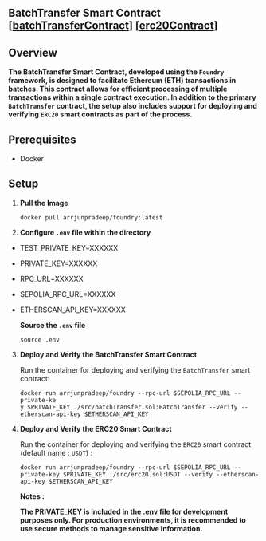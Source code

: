 ## BatchTransfer Smart Contract [[batchTransferContract](https://sepolia.etherscan.io/address/0xe69dbc3ca1a2e23eb0db04b59dd490dcf55e5e97#code)] [[erc20Contract](https://sepolia.etherscan.io/address/0xd2c9a5064d22431eef538b003a6f44f1992eb033#code)]

## Overview

**The BatchTransfer Smart Contract, developed using the `Foundry` framework, is designed to facilitate Ethereum (ETH) transactions in batches. This contract allows for efficient processing of multiple transactions within a single contract execution. In addition to the primary `BatchTransfer` contract, the setup also includes support for deploying and verifying `ERC20` smart contracts as part of the process.**

## Prerequisites
- Docker

## Setup 

1. **Pull the Image**

    ```shell
    docker pull arrjunpradeep/foundry:latest
    ``` 

2. **Configure `.env` file within the directory**

- TEST_PRIVATE_KEY=XXXXXX
- PRIVATE_KEY=XXXXXX
- RPC_URL=XXXXXX
- SEPOLIA_RPC_URL=XXXXXX
- ETHERSCAN_API_KEY=XXXXXX

    **Source the `.env` file**

    ```shell
    source .env
    ``` 

3. **Deploy and Verify the BatchTransfer Smart Contract**

    Run the container for deploying and verifying the `BatchTransfer` smart contract:

    ```shell
    docker run arrjunpradeep/foundry --rpc-url $SEPOLIA_RPC_URL --private-ke
    y $PRIVATE_KEY ./src/batchTransfer.sol:BatchTransfer --verify --etherscan-api-key $ETHERSCAN_API_KEY
    ``` 
4. **Deploy and Verify the ERC20 Smart Contract**

    Run the container for deploying and verifying the `ERC20` smart contract (default name : `USDT`) :

    ```shell
    docker run arrjunpradeep/foundry --rpc-url $SEPOLIA_RPC_URL --private-key $PRIVATE_KEY ./src/erc20.sol:USDT --verify --etherscan-api-key $ETHERSCAN_API_KEY
    ``` 

    **Notes :**

    ****The PRIVATE_KEY is included in the .env file for development purposes only. For production environments, it is recommended to use secure methods to manage sensitive information.****






